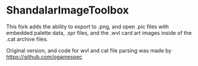 # ShandalarImageToolbox
This fork adds the ability to export to .png, and open .pic files with embedded palette data, .spr files, and the .wvl card art images inside of the .cat archive files.

Original version, and code for wvl and cat file parsing was made by https://github.com/ogamespec
